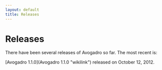 ```yaml
---
layout: default
title: Releases
---
```


# Releases

There have been several releases of Avogadro so far. The most recent is:

[Avogadro 1.1.0](Avogadro 1.1.0 "wikilink") released on October 12, 2012.

